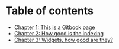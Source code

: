# Table of contents

* [Chapter 1: This is a Gitbook page](README.md)
* [Chapter 2: How good is the indexing](chapter-2-how-good-is-the-indexing.md)
* [Chapter 3: Widgets, how good are they?](chapter-3-widgets-how-good-are-they.md)

